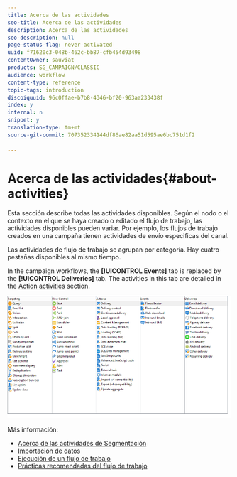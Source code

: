 ```yaml
---
title: Acerca de las actividades
seo-title: Acerca de las actividades
description: Acerca de las actividades
seo-description: null
page-status-flag: never-activated
uuid: f71620c3-048b-462c-bb87-cfb454d93498
contentOwner: sauviat
products: SG_CAMPAIGN/CLASSIC
audience: workflow
content-type: reference
topic-tags: introduction
discoiquuid: 96c0ffae-b7b8-4346-bf20-963aa233438f
index: y
internal: n
snippet: y
translation-type: tm+mt
source-git-commit: 707352334144df86ae82aa51d595ae6bc751d1f2

---
```



# Acerca de las actividades{#about-activities}

Esta sección describe todas las actividades disponibles. Según el nodo o el contexto en el que se haya creado o editado el flujo de trabajo, las actividades disponibles pueden variar. Por ejemplo, los flujos de trabajo creados en una campaña tienen actividades de envío especificas del canal.

Las actividades de flujo de trabajo se agrupan por categoría. Hay cuatro pestañas disponibles al mismo tiempo.

In the campaign workflows, the **[!UICONTROL Events]** tab is replaced by the **[!UICONTROL Deliveries]** tab. The activities in this tab are detailed in the [Action activities](../../workflow/using/about-action-activities.md) section.

![](assets/wf-activity-tabs.png)

Más información:

* [Acerca de las actividades de Segmentación](../../workflow/using/about-targeting-activities.md)
* [Importación de datos](../../workflow/using/importing-data.md)
* [Ejecución de un flujo de trabajo](../../workflow/using/executing-a-workflow.md)
* [Prácticas recomendadas del flujo de trabajo](../../workflow/using/workflow-best-practices.md)
